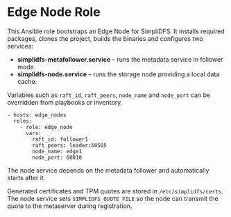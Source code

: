 # Edge Node Role

This Ansible role bootstraps an Edge Node for SimpliDFS. It installs required packages,
clones the project, builds the binaries and configures two services:

- **simplidfs-metafollower.service** – runs the metadata service in follower mode.
- **simplidfs-node.service** – runs the storage node providing a local data cache.

Variables such as `raft_id`, `raft_peers`, `node_name` and `node_port` can be overridden
from playbooks or inventory.

```
- hosts: edge_nodes
  roles:
    - role: edge_node
      vars:
        raft_id: follower1
        raft_peers: leader:50505
        node_name: edge1
        node_port: 60010
```

The node service depends on the metadata follower and automatically starts after it.

Generated certificates and TPM quotes are stored in `/etc/simplidfs/certs`. The
node service sets `SIMPLIDFS_QUOTE_FILE` so the node can transmit the quote to
the metaserver during registration.
